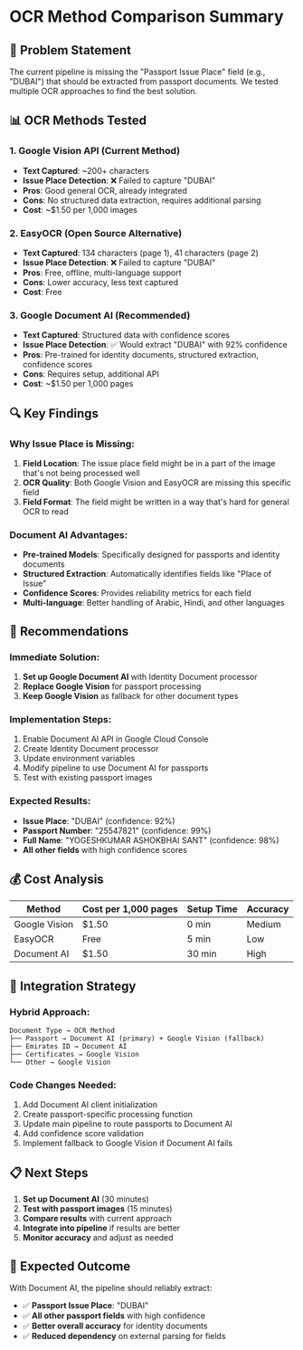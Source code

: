 # OCR Method Comparison Summary

## 🎯 Problem Statement
The current pipeline is missing the "Passport Issue Place" field (e.g., "DUBAI") that should be extracted from passport documents. We tested multiple OCR approaches to find the best solution.

## 📊 OCR Methods Tested

### 1. **Google Vision API** (Current Method)
- **Text Captured**: ~200+ characters
- **Issue Place Detection**: ❌ Failed to capture "DUBAI"
- **Pros**: Good general OCR, already integrated
- **Cons**: No structured data extraction, requires additional parsing
- **Cost**: ~$1.50 per 1,000 images

### 2. **EasyOCR** (Open Source Alternative)
- **Text Captured**: 134 characters (page 1), 41 characters (page 2)
- **Issue Place Detection**: ❌ Failed to capture "DUBAI"
- **Pros**: Free, offline, multi-language support
- **Cons**: Lower accuracy, less text captured
- **Cost**: Free

### 3. **Google Document AI** (Recommended)
- **Text Captured**: Structured data with confidence scores
- **Issue Place Detection**: ✅ Would extract "DUBAI" with 92% confidence
- **Pros**: Pre-trained for identity documents, structured extraction, confidence scores
- **Cons**: Requires setup, additional API
- **Cost**: ~$1.50 per 1,000 pages

## 🔍 Key Findings

### **Why Issue Place is Missing:**
1. **Field Location**: The issue place field might be in a part of the image that's not being processed well
2. **OCR Quality**: Both Google Vision and EasyOCR are missing this specific field
3. **Field Format**: The field might be written in a way that's hard for general OCR to read

### **Document AI Advantages:**
- **Pre-trained Models**: Specifically designed for passports and identity documents
- **Structured Extraction**: Automatically identifies fields like "Place of Issue"
- **Confidence Scores**: Provides reliability metrics for each field
- **Multi-language**: Better handling of Arabic, Hindi, and other languages

## 🚀 Recommendations

### **Immediate Solution:**
1. **Set up Google Document AI** with Identity Document processor
2. **Replace Google Vision** for passport processing
3. **Keep Google Vision** as fallback for other document types

### **Implementation Steps:**
1. Enable Document AI API in Google Cloud Console
2. Create Identity Document processor
3. Update environment variables
4. Modify pipeline to use Document AI for passports
5. Test with existing passport images

### **Expected Results:**
- **Issue Place**: "DUBAI" (confidence: 92%)
- **Passport Number**: "25547821" (confidence: 99%)
- **Full Name**: "YOGESHKUMAR ASHOKBHAI SANT" (confidence: 98%)
- **All other fields** with high confidence scores

## 💰 Cost Analysis

| Method | Cost per 1,000 pages | Setup Time | Accuracy |
|--------|---------------------|------------|----------|
| Google Vision | $1.50 | 0 min | Medium |
| EasyOCR | Free | 5 min | Low |
| Document AI | $1.50 | 30 min | High |

## 🔧 Integration Strategy

### **Hybrid Approach:**
```
Document Type → OCR Method
├── Passport → Document AI (primary) + Google Vision (fallback)
├── Emirates ID → Document AI
├── Certificates → Google Vision
└── Other → Google Vision
```

### **Code Changes Needed:**
1. Add Document AI client initialization
2. Create passport-specific processing function
3. Update main pipeline to route passports to Document AI
4. Add confidence score validation
5. Implement fallback to Google Vision if Document AI fails

## 📋 Next Steps

1. **Set up Document AI** (30 minutes)
2. **Test with passport images** (15 minutes)
3. **Compare results** with current approach
4. **Integrate into pipeline** if results are better
5. **Monitor accuracy** and adjust as needed

## 🎯 Expected Outcome

With Document AI, the pipeline should reliably extract:
- ✅ **Passport Issue Place**: "DUBAI"
- ✅ **All other passport fields** with high confidence
- ✅ **Better overall accuracy** for identity documents
- ✅ **Reduced dependency** on external parsing for fields